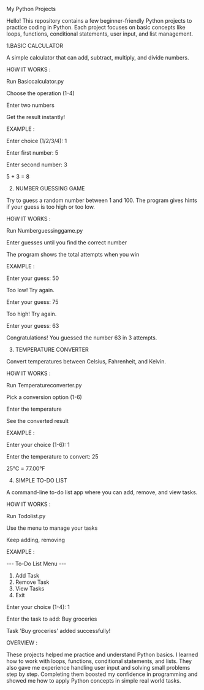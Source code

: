 My Python Projects

Hello!
This repository contains a few beginner-friendly Python projects to practice coding in Python. Each project focuses on basic concepts like loops, functions, conditional statements, user input, and list management.


1.BASIC CALCULATOR 

A simple calculator that can add, subtract, multiply, and divide numbers.

HOW IT WORKS :

Run Basiccalculator.py

Choose the operation (1-4)

Enter two numbers

Get the result instantly!


EXAMPLE :

Enter choice (1/2/3/4): 1

Enter first number: 5

Enter second number: 3

5 + 3 = 8


2. NUMBER GUESSING GAME

Try to guess a random number between 1 and 100. The program gives hints if your guess is too high or too low.

HOW IT WORKS :

Run Numberguessinggame.py

Enter guesses until you find the correct number

The program shows the total attempts when you win


EXAMPLE :

Enter your guess: 50

Too low! Try again.

Enter your guess: 75

Too high! Try again.

Enter your guess: 63

Congratulations! You guessed the number 63 in 3 attempts.


3. TEMPERATURE CONVERTER

Convert temperatures between Celsius, Fahrenheit, and Kelvin.

HOW IT WORKS :

Run Temperatureconverter.py

Pick a conversion option (1-6)

Enter the temperature

See the converted result


EXAMPLE :

Enter your choice (1-6): 1

Enter the temperature to convert: 25

25°C = 77.00°F


4. SIMPLE TO-DO LIST 

A command-line to-do list app where you can add, remove, and view tasks.

HOW IT WORKS :

Run Todolist.py

Use the menu to manage your tasks

Keep adding, removing

EXAMPLE :

--- To-Do List Menu ---
1. Add Task
2. Remove Task
3. View Tasks
4. Exit

Enter your choice (1-4): 1 

Enter the task to add: Buy groceries 

Task 'Buy groceries' added successfully!



OVERVIEW :

These projects helped me practice and understand Python basics. I learned how to work with loops, functions, conditional statements, and lists. They also gave me experience handling user input and solving small problems step by step. Completing them boosted my confidence in programming and showed me how to apply Python concepts in simple real world tasks. 